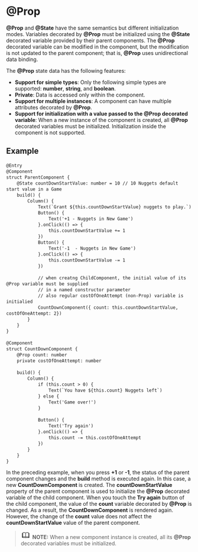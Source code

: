 # @Prop<a name="EN-US_TOPIC_0000001157388853"></a>

**@Prop**  and  **@State**  have the same semantics but different initialization modes. Variables decorated by  **@Prop**  must be initialized using the  **@State**  decorated variable provided by their parent components. The  **@Prop**  decorated variable can be modified in the component, but the modification is not updated to the parent component; that is,  **@Prop**  uses unidirectional data binding.

The  **@Prop**  state data has the following features:

-   **Support for simple types**: Only the following simple types are supported:  **number**,  **string**, and  **boolean**.
-   **Private**: Data is accessed only within the component.
-   **Support for multiple instances**: A component can have multiple attributes decorated by  **@Prop**.
-   **Support for initialization with a value passed to the @Prop decorated variable**: When a new instance of the component is created, all  **@Prop**  decorated variables must be initialized. Initialization inside the component is not supported.

## Example<a name="section599175705019"></a>

```
@Entry
@Component
struct ParentComponent {
    @State countDownStartValue: number = 10 // 10 Nuggets default start value in a Game
    build() {
        Column() {
            Text(`Grant ${this.countDownStartValue} nuggets to play.`)
            Button() {
                Text('+1 - Nuggets in New Game')
            }.onClick(() => {
                this.countDownStartValue += 1
            })
            Button() {
                Text('-1  - Nuggets in New Game')
            }.onClick(() => {
                this.countDownStartValue -= 1
            })

            // when creatng ChildComponent, the initial value of its @Prop variable must be supplied
            // in a named constructor parameter
            // also regular costOfOneAttempt (non-Prop) variable is initialied
            CountDownComponent({ count: this.countDownStartValue, costOfOneAttempt: 2})
        }
    }
}

@Component
struct CountDownComponent {
    @Prop count: number
    private costOfOneAttempt: number

    build() {
        Column() {
            if (this.count > 0) {
                Text(`You have ${this.count} Nuggets left`)
            } else {
                Text('Game over!')
            }

            Button() {
                Text('Try again')
            }.onClick(() => {
                this.count -= this.costOfOneAttempt
            })
        }
    }
}
```

In the preceding example, when you press  **+1**  or  **-1**, the status of the parent component changes and the  **build**  method is executed again. In this case, a new  **CountDownComponent**  is created. The  **countDownStartValue**  property of the parent component is used to initialize the  **@Prop**  decorated variable of the child component. When you touch the  **Try again**  button of the child component, the value of the  **count**  variable decorated by  **@Prop**  is changed. As a result, the  **CountDownComponent**  is rendered again. However, the change of the  **count**  value does not affect the  **countDownStartValue**  value of the parent component.

>![](../public_sys-resources/icon-note.gif) **NOTE:** 
>When a new component instance is created, all its  **@Prop**  decorated variables must be initialized.

